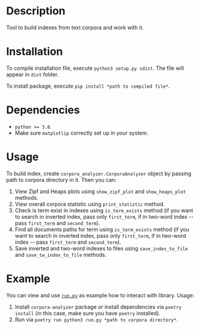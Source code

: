 # Description

Tool to build indexes from text corpora and work with it.

# Installation

To compile installation file, execute `python3 setup.py sdist`.
The file will appear in `dist` folder.

To install package, execute `pip install *path to compiled file*`.

# Dependencies

* `python >= 3.8`.
* Make sure `matplotlip` correctly set up in your system.

# Usage

To build index, create `corpora_analyzer.CorporaAnalyzer` object by passing path to corpora directory in it.
Then you can: 
1. View Zipf and Heaps plots using `show_zipf_plot` and `show_heaps_plot` methods.
2. View overall corpora statistic using `print_statistic` method.
3. Check is term exist in indexes using `is_term_exists` method (if you want to search in inverted index, pass only `first_term`, if in two-word index -- pass `first_term` and `second_term`).
4. Find all documents paths for term using `is_term_exists` method (if you want to search in inverted index, pass only `first_term`, if in two-word index -- pass `first_term` and `second_term`).
5. Save inverted and two-word indexes to files using `save_index_to_file` and `save_tw_index_to_file` methods.

# Example

You can view and use [`run.py`](run.py) as example how to interact with library.
Usage: 
1. Install `corpora-analyzer` package *or* install dependencies via `poetry install` (in this case, make sure you have `poetry` installed).
2. Run via `poetry run python3 run.py *path to corpora directory*`.
